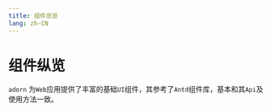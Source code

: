 ```yaml
---
title: 组件总览
lang: zh-CN
---
```


# 组件纵览

`adorn` 为`Web`应用提供了丰富的基础`UI`组件，其参考了`Antd`组件库，基本和其`Api`及使用方法一致。

<demo src="../../../../example/overview.svelte" hasCode="false"></demo>

